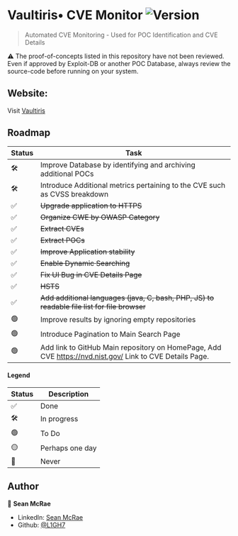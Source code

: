 
# Vaultiris• CVE Monitor ![Version](https://img.shields.io/badge/version-1.0-blue.svg)

> Automated CVE Monitoring - Used for POC Identification and CVE Details

:warning: The proof-of-concepts listed in this repository have not been reviewed. Even if approved by Exploit-DB or another POC Database, always review the source-code before running on your system.

## Website: 

Visit [Vaultiris](https://vaultiris.com/Home)

## Roadmap

| Status | Task | 
|---|---|
| 🛠 | Improve Database by identifying and archiving additional POCs
| 🛠 |  Introduce Additional metrics pertaining to the CVE such as CVSS breakdown
| ✅ | ~~Upgrade application to HTTPS~~  
| ✅ | ~~Organize CWE by OWASP Category~~  
| ✅ | ~~Extract CVEs~~  
| ✅ | ~~Extract POCs~~  
| ✅ | ~~Improve Application stability~~  
| ✅ | ~~Enable Dynamic Searching~~
| ✅ | ~~Fix UI Bug in CVE Details Page~~  
| ✅ | ~~HSTS~~  
| ✅ | ~~Add additional languages (java, C, bash, PHP, JS) to readable file list for file browser~~
| 🟢 | Improve results by ignoring empty repositories
| 🟢 | Introduce Pagination to Main Search Page
| 🟢 | Add link to GitHub Main repository on HomePage, Add CVE https://nvd.nist.gov/ Link to CVE Details Page. 

#### Legend

| Status | Description |
|---|---|
| ✅ | Done |
| 🛠 | In progress |
| 🟢 | To Do | 
| 🟡 | Perhaps one day |
| 🔴 | Never  |

## Author

👤 **Sean McRae**

* LinkedIn: [Sean McRae](https://www.linkedin.com/in/mcrae-sean)
* Github: [@L1GH7](https://github.com/L1GH7/)
